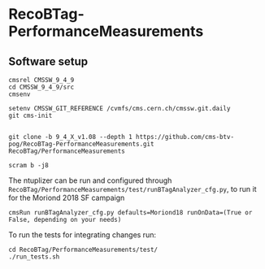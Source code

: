 # RecoBTag-PerformanceMeasurements

## Software setup

```
cmsrel CMSSW_9_4_9
cd CMSSW_9_4_9/src
cmsenv

setenv CMSSW_GIT_REFERENCE /cvmfs/cms.cern.ch/cmssw.git.daily
git cms-init


git clone -b 9_4_X_v1.08 --depth 1 https://github.com/cms-btv-pog/RecoBTag-PerformanceMeasurements.git RecoBTag/PerformanceMeasurements

scram b -j8

```

The ntuplizer can be run and configured through ```RecoBTag/PerformanceMeasurements/test/runBTagAnalyzer_cfg.py```, to run it for the Moriond 2018 SF campaign

```
cmsRun runBTagAnalyzer_cfg.py defaults=Moriond18 runOnData=(True or False, depending on your needs)
```

To run the tests for integrating changes run:

```
cd RecoBTag/PerformanceMeasurements/test/
./run_tests.sh
```

